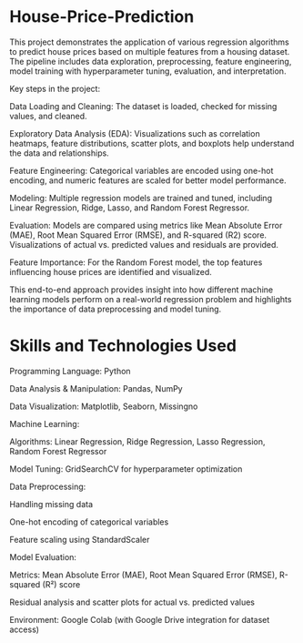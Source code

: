 # House-Price-Prediction

This project demonstrates the application of various regression algorithms to predict house prices based on multiple features from a housing dataset. The pipeline includes data exploration, preprocessing, feature engineering, model training with hyperparameter tuning, evaluation, and interpretation.

Key steps in the project:

Data Loading and Cleaning: The dataset is loaded, checked for missing values, and cleaned.

Exploratory Data Analysis (EDA): Visualizations such as correlation heatmaps, feature distributions, scatter plots, and boxplots help understand the data and relationships.

Feature Engineering: Categorical variables are encoded using one-hot encoding, and numeric features are scaled for better model performance.

Modeling: Multiple regression models are trained and tuned, including Linear Regression, Ridge, Lasso, and Random Forest Regressor.

Evaluation: Models are compared using metrics like Mean Absolute Error (MAE), Root Mean Squared Error (RMSE), and R-squared (R2) score. Visualizations of actual vs. predicted values and residuals are provided.

Feature Importance: For the Random Forest model, the top features influencing house prices are identified and visualized.

This end-to-end approach provides insight into how different machine learning models perform on a real-world regression problem and highlights the importance of data preprocessing and model tuning.


# Skills and Technologies Used
Programming Language: Python

Data Analysis & Manipulation:
Pandas, NumPy

Data Visualization:
Matplotlib, Seaborn, Missingno

Machine Learning:

Algorithms: Linear Regression, Ridge Regression, Lasso Regression, Random Forest Regressor

Model Tuning: GridSearchCV for hyperparameter optimization

Data Preprocessing:

Handling missing data

One-hot encoding of categorical variables

Feature scaling using StandardScaler

Model Evaluation:

Metrics: Mean Absolute Error (MAE), Root Mean Squared Error (RMSE), R-squared (R²) score

Residual analysis and scatter plots for actual vs. predicted values

Environment:
Google Colab (with Google Drive integration for dataset access)

